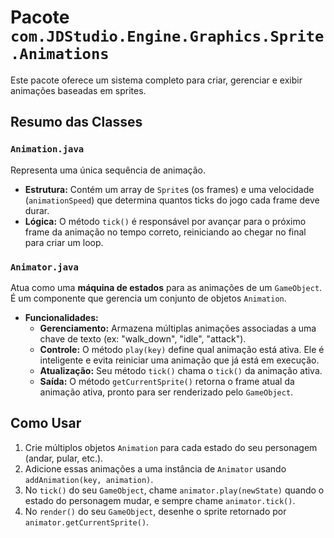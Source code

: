 # Pacote `com.JDStudio.Engine.Graphics.Sprite.Animations`

Este pacote oferece um sistema completo para criar, gerenciar e exibir animações baseadas em sprites.

## Resumo das Classes

### `Animation.java`

Representa uma única sequência de animação.
- **Estrutura:** Contém um array de `Sprite`s (os frames) e uma velocidade (`animationSpeed`) que determina quantos ticks do jogo cada frame deve durar.
- **Lógica:** O método `tick()` é responsável por avançar para o próximo frame da animação no tempo correto, reiniciando ao chegar no final para criar um loop.

### `Animator.java`

Atua como uma **máquina de estados** para as animações de um `GameObject`. É um componente que gerencia um conjunto de objetos `Animation`.
- **Funcionalidades:**
    - **Gerenciamento:** Armazena múltiplas animações associadas a uma chave de texto (ex: "walk_down", "idle", "attack").
    - **Controle:** O método `play(key)` define qual animação está ativa. Ele é inteligente e evita reiniciar uma animação que já está em execução.
    - **Atualização:** Seu método `tick()` chama o `tick()` da animação ativa.
    - **Saída:** O método `getCurrentSprite()` retorna o frame atual da animação ativa, pronto para ser renderizado pelo `GameObject`.

## Como Usar

1. Crie múltiplos objetos `Animation` para cada estado do seu personagem (andar, pular, etc.).
2. Adicione essas animações a uma instância de `Animator` usando `addAnimation(key, animation)`.
3. No `tick()` do seu `GameObject`, chame `animator.play(newState)` quando o estado do personagem mudar, e sempre chame `animator.tick()`.
4. No `render()` do seu `GameObject`, desenhe o sprite retornado por `animator.getCurrentSprite()`.